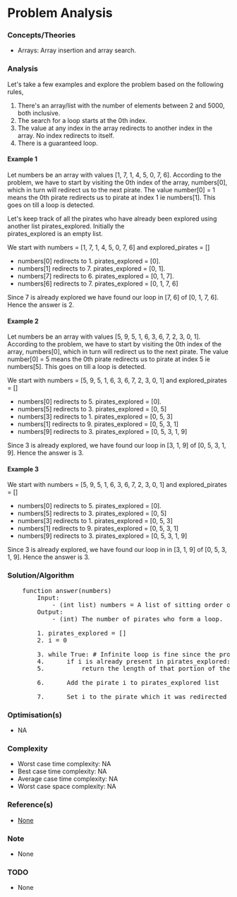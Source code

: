# Problem Analysis

### Concepts/Theories
* Arrays: Array insertion and array search.

### Analysis
Let's take a few examples and explore the problem based on the following rules,

1. There's an array/list with the number of elements between 2 and 5000, both inclusive.
2. The search for a loop starts at the 0th index. 
3. The value at any index in the array redirects to another index in the array. No index redirects to itself.
4. There is a guaranteed loop.

#### Example 1
Let numbers be an array with values [1, 7, 1, 4, 5, 0, 7, 6]. According to the problem, we have to start by visiting the 
0th index of the array, numbers[0], which in turn will redirect us to the next pirate. The value number[0] = 1 means 
the 0th pirate redirects us to pirate at index 1 ie numbers[1]. This goes on till a loop is detected.

Let's keep track of all the pirates who have already been explored using another list pirates_explored. Initially the  
pirates_explored is an empty list.

We start with numbers = [1, 7, 1, 4, 5, 0, 7, 6] and explored_pirates = []

- numbers[0] redirects to 1. pirates_explored = [0].
- numbers[1] redirects to 7. pirates_explored = [0, 1].
- numbers[7] redirects to 6. pirates_explored = [0, 1, 7].
- numbers[6] redirects to 7. pirates_explored = [0, 1, 7, 6]

Since 7 is already explored we have found our loop in [7, 6] of [0, 1, 7, 6]. Hence the answer is 2. 

#### Example 2
Let numbers be an array with values [5, 9, 5, 1, 6, 3, 6, 7, 2, 3, 0, 1]. According to the problem, we have to start by 
visiting the 0th index of the array, numbers[0], which in turn will redirect us to the next pirate. The value 
number[0] = 5 means the 0th pirate redirects us to pirate at index 5 ie numbers[5]. This goes on till a loop is detected.

We start with numbers = [5, 9, 5, 1, 6, 3, 6, 7, 2, 3, 0, 1] and explored_pirates = []

- numbers[0] redirects to 5. pirates_explored = [0]. 
- numbers[5] redirects to 3. pirates_explored = [0, 5]
- numbers[3] redirects to 1. pirates_explored = [0, 5, 3]
- numbers[1] redirects to 9. pirates_explored = [0, 5, 3, 1]
- numbers[9] redirects to 3. pirates_explored = [0, 5, 3, 1, 9] 

Since 3 is already explored, we have found our loop in [3, 1, 9] of [0, 5, 3, 1, 9]. Hence the answer is 3.

#### Example 3
We start with numbers = [5, 9, 5, 1, 6, 3, 6, 7, 2, 3, 0, 1] and explored_pirates = []

- numbers[0] redirects to 5. pirates_explored = [0]. 
- numbers[5] redirects to 3. pirates_explored = [0, 5]
- numbers[3] redirects to 1. pirates_explored = [0, 5, 3]
- numbers[1] redirects to 9. pirates_explored = [0, 5, 3, 1]
- numbers[9] redirects to 3. pirates_explored = [0, 5, 3, 1, 9] 

Since 3 is already explored, we have found our loop in in [3, 1, 9] of [0, 5, 3, 1, 9]. Hence the answer is 3.

### Solution/Algorithm
<pre>
    function answer(numbers)
        Input: 
            - (int list) numbers = A list of sitting order of pirates in the bar.
        Output: 
            - (int) The number of pirates who form a loop.
    
        1. pirates_explored = []
        2. i = 0
           
        3. while True: # Infinite loop is fine since the problem guarantees a loop.
        4.      if i is already present in pirates_explored:
        5.          return the length of that portion of the pirates_explored which forms the loop.
                
        6.      Add the pirate i to pirates_explored list
    
        7.      Set i to the pirate which it was redirected
</pre>

### Optimisation(s)
* NA

### Complexity
* Worst case time complexity: NA
* Best case time complexity: NA
* Average case time complexity: NA
* Worst case space complexity: NA

### Reference(s)
- [None](#)

### Note
- None

### TODO
- None
